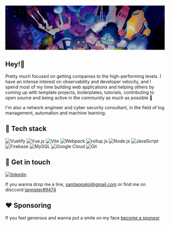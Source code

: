 [![cover-stockholm.gif](/banner_2.png)](/banner_2.png)

## Hey!👋

Pretty much focused on getting companies to the high-performing levels. 
I have an intense interest on observability and developer velocity, and I spend most of my time building web applications and helping others by coming up with template projects, boilerplates, tutorials, contributing to open source and being active in the community as much as possible 🦦

I'm also a network engineer and cyber security consultant, in the field of log management, automation and machine learning.

## :wrench: Tech stack

![Vuetify](https://img.shields.io/static/v1?style=flat&message=Vuetify&color=373e47&logo=Vuetify&logoColor=FFFFFF&label=)
![Vue.js](https://img.shields.io/static/v1?style=flat&message=Vue.js&color=373e47&logo=Vue.js&logoColor=4FC08D&label=)
![Vite](https://img.shields.io/static/v1?style=flat&message=Vite&color=373e47&logo=Vite&logoColor=FFFFFF&label=)
![Webpack](https://img.shields.io/static/v1?style=flat&message=Webpack&color=373e47&logo=Webpack&logoColor=8DD6F9&label=)
![rollup.js](https://img.shields.io/static/v1?style=flat&message=rollup.js&color=373e47&logo=rollup.js&logoColor=FFFFFF&label=)
![Node.js](https://img.shields.io/static/v1?style=flat&message=Node.js&color=373e47&logo=Node.js&logoColor=FFFFFF&label=)
![JavaScript](https://img.shields.io/static/v1?style=flat&message=JavaScript&color=373e47&logo=JavaScript&logoColor=F7DF1E&label=)
![Firebase](https://img.shields.io/static/v1?style=flat&message=Firebase&color=373e47&logo=Firebase&logoColor=FFCA28&label=)
![MySQL](https://img.shields.io/static/v1?style=flat&message=MySQL&color=373e47&logo=MySQL&logoColor=FFFFFF&label=)
![Google Cloud](https://img.shields.io/static/v1?style=flat&message=Google+Cloud&color=373e47&logo=Google+Cloud&logoColor=FFFFFF&label=)
![Git](https://img.shields.io/static/v1?style=flat&message=Git&color=373e47&logo=Git&logoColor=FFFFFF&label=)

## 📨 Get in touch

[![linkedin](https://img.shields.io/badge/linkedin-0A66C2?style=flat&logo=linkedin&logoColor=white)](https://www.linkedin.com/in/santiagoaloi/)

If you wanna drop me a line,  santiagoaloi@gmail.com or find me on disccord [lannister#9474](https://discordapp.com/users/lannister#9474) 

## ❤️ Sponsoring

If you feel generous and wanna put a smile on my face [become a sponsor](https://github.com/sponsors/santiagoaloi)
